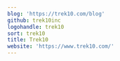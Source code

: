```yaml
---
blog: 'https://trek10.com/blog'
github: trek10inc
logohandle: trek10
sort: trek10
title: Trek10
website: 'https://www.trek10.com/'
---
```

